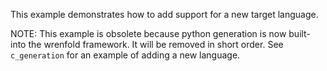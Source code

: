 This example demonstrates how to add support for a new target language.

NOTE: This example is obsolete because python generation is now built-into the
wrenfold framework. It will be removed in short order. See `c_generation` for
an example of adding a new language.
